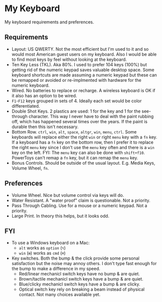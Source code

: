 # My Keyboard

My keyboard requirements and preferences.

## Requirements

- Layout: US QWERTY. Not the most efficient but I'm used to it and so would most American guest users on my keyboard. Also I would be able to find most keys by feel without looking at the keyboard.
- Ten Key Less (TKL). Aka 80%. I used to prefer 104 keys (100%) but getting rid of the numeric keypad saves valuable desktop space. Some keyboard shortcuts are made assuming a numeric keypad but these can be remapped or avoided or re-implmented with hardware for the numeric keyboard.
- Wired. No batteries to replace or recharge. A wireless keyboard is OK if it also has an option to be wired.
- `F1`-`F12` keys grouped in sets of 4. Ideally each set would be color differentiated.
- Double Shot Keys. 2 plastics are used: 1 for the key and 1 for the see-through character. This way I never have to deal with the paint rubbing off, which has happened several times over the years. If the paint is durable then this isn't necessary.
- Bottom Row. `ctrl`, `win`, `alt`, `space`, `altgr`, `win`, `menu`, `ctrl`. Some keyboards will replace either the right `win` or right `menu` key with a `fn` key. If a keyboard has a `fn` key on the bottom row, then I prefer it to replace the right `menu` key since I don't use the `menu` key often and there is a `win` key on the left. FYI: The `menu` key can also be done with `shift+f10`. PowerToys can't remap a `fn` key, but it can remap the `menu` key.
- Bonus Controls. Should be outside of the usual layout. E.g. Media Keys, Volume Wheel, `fn`.

## Preferences

- Volume Wheel. Nice but volume control via keys will do.
- Water Resistant. A "water proof" claim is questionable. Not a priority.
- Pass Through Cabling. Use for a mouse or a numeric keypad. Not a priority.
- Large Print. In theory this helps, but it looks odd.

## FYI

- To use a Windows keyboard on a Mac:
  - `alt` works as `option` (`⌥`)
  - `win` (`⊞`) works as `cmd` (`⌘`)
- Key switches. Both the bump & the click provide some personal satisfaction but the noise may annoy others. I don't type fast enough for the bump to make a difference in my speed.
  - Red/linear mechanicl switch keys have no bump & are quiet.
  - Brown/tactile mechanicl switch keys have a bump & are quiet.
  - Blue/clicky mechanicl switch keys have a bump & are clicky.
  - Optical switch key rely on breaking a beam instead of physical contact. Not many choices available yet.
